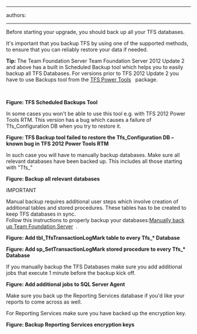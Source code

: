 

---
authors:

---




<span class='intro'> <p>Before starting your upgrade, you should back up all your TFS databases.</p><p>​It's important that you backup TFS by using one of the supported methods, to ensure that you can reliably restore your data if needed.</p> </span>

<p><strong>​Tip&#58;&#160;</strong>The Team Foundation Server Team Foundation Server 2012 Update 2 and above has a built in Scheduled Backup tool which helps you to easily backup all TFS Databases. For versions prior to TFS 2012 Update 2 you have to use Backups tool&#160;from the&#160;<a href="http&#58;//visualstudiogallery.msdn.microsoft.com/b1ef7eb2-e084-4cb8-9bc7-06c3bad9148f">TFS Power Tools</a>&#160; &#160;package.</p><p><strong><br></strong></p><p><strong>Figure&#58; TFS Scheduled Backups Tool</strong></p><p>In some cases you won't be able to use this tool e.g. with TFS 2012 Power Tools RTM. This version has a bug which causes a failure of Tfs_Configuration DB when you try to restore it.</p><p><strong>Figure&#58; TFS Backup tool failed to restore the Tfs_Configuration DB – known bug in TFS 2012 Power Tools RTM</strong></p><p>In such case you will have to manually backup databases. Make sure all relevant databases have been backed up. This includes all those starting with &quot;Tfs_&quot;</p><p><strong>Figure&#58; Backup all relevant databases</strong></p><p>IMPORTANT</p><p>Manual backup requires additional user steps which involve creation of additional tables and stored procedures. These tables has to be created to keep TFS databases in sync.<br> Follow this instructions to properly backup your databases&#58;<a href="http&#58;//msdn.microsoft.com/en-us/library/ms253070.aspx">Manually back up Team Foundation Server</a>&#160; .</p><p><strong>Figure&#58; Add tbl_TfsTransactionLogMark table to every Tfs_* Database</strong></p><p><strong>Figure&#58; Add sp_SetTransactionLogMark stored procedure to every Tfs_* Database</strong></p><p>If you manually backup the TFS Databases make sure you add additional jobs that execute 1 minute before the backup kick off.</p><p><strong>Figure&#58; Add additional jobs to SQL Server Agent</strong></p><p>Make sure you back up the Reporting Services database if you'd like your reports to come across as well. </p><p>For Reporting Services make sure you have backed up the encryption key.</p><p><strong>Figure&#58; Backup Reporting Services encryption keys</strong></p>


